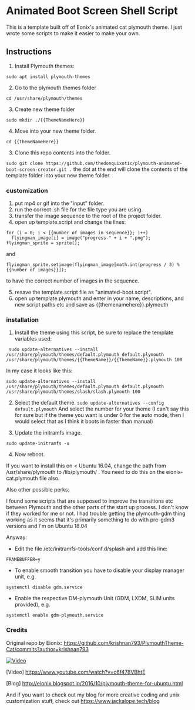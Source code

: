 # Animated Boot Screen Shell Script

This is a template built off of Eonix's animated cat plymouth theme. I just wrote some scripts to make it easier to make your own.


## Instructions

1. Install Plymouth themes:

`sudo apt install plymouth-themes`

2. Go to the plymouth themes folder

`
cd /usr/share/plymouth/themes
`

3. Create new theme folder

`
sudo mkdir ./{{ThemeNameHere}}
`

4. Move into your new theme folder.

`
cd {{ThemeNameHere}}
`

3. Clone this repo contents into the folder.

`
sudo git clone https://github.com/thedonquixotic/plymouth-animated-boot-screen-creator.git .
`
the dot at the end will clone the contents of the template folder into your new theme folder.

### customization

1. put mp4 or gif into the "input" folder.
2. run the correct .sh file for the file type you are using.
3. transfer the image sequence to the root of the project folder.
4. open up template.script and change the lines:
```
for (i = 0; i < {{number of images in sequence}}; i++)
  flyingman_image[i] = image("progress-" + i + ".png");
flyingman_sprite = sprite();
```
and
```
flyingman_sprite.setimage(flyingman_image[math.int(progress / 3) % {{number of images}}]);
```
to have the correct number of images in the sequence.

5. resave the template.script file as "animated-boot.script".
6. open up template.plymouth and enter in your name, descriptions, and new script paths etc and save as {{themenamehere}}.plymouth

### installation
1. Install the theme using this script, be sure to replace the template variables used:

```
 sudo update-alternatives --install /usr/share/plymouth/themes/default.plymouth default.plymouth /usr/share/plymouth/themes/{{ThemeName}}/{{ThemeName}}.plymouth 100
```
In my case it looks like this:
```
sudo update-alternatives --install /usr/share/plymouth/themes/default.plymouth default.plymouth /usr/share/plymouth/themes/slash/slash.plymouth 100
```

2. Select the default theme.
`sudo update-alternatives --config default.plymouth`
And select the number for your theme (I can't say this for sure but if the theme you want is under 0 for the auto mode, then I would select that as I think it boots in faster than manual)

3. Update the initramfs image.

`
sudo update-initramfs -u
`

4. Now reboot.

If you want to install this on < Ubuntu 16.04, change the path from /usr/share/plymouth to /lib/plymouth/ . You need to do this on the eionix-cat.plymouth file also.

Also other possible perks:

I found some scripts that are supposed to improve the transitions etc between Plymouth and the other parts of the start up process. I don't know if they worked for me or not. I had trouble getting the plymouth-gdm thing working as it seems that it's primarily something to do with pre-gdm3 versions and I'm on Ubuntu 18.04

Anyway:

- Edit the file /etc/initramfs-tools/conf.d/splash and add this line:

`
FRAMEBUFFER=y
`

- To enable smooth transition you have to disable your display manager unit, e.g.

`
systemctl disable gdm.service
`

- Enable the respective DM-plymouth Unit (GDM, LXDM, SLiM units provided), e.g.

`
systemctl enable gdm-plymouth.service
`




### Credits
Original repo by Eionix: https://github.com/krishnan793/PlymouthTheme-Cat/commits?author=krishnan793

[![Video](https://4.bp.blogspot.com/-gG0MBGjEE9M/WBYXrOGrVGI/AAAAAAAABVE/auGpLRYf7jor4hu3jurYGcjaVBapHyAVACLcB/s320/8998adc40112985a8f29cf414925d390.gif)](https://www.youtube.com/watch?v=c6f478VBhtE)


[Video] https://www.youtube.com/watch?v=c6f478VBhtE

[Blog] http://eionix.blogspot.in/2016/10/plymouth-theme-for-ubuntu.html

And if you want to check out my blog for more creative coding and unix customization stuff, check out https://www.jackalope.tech/blog
